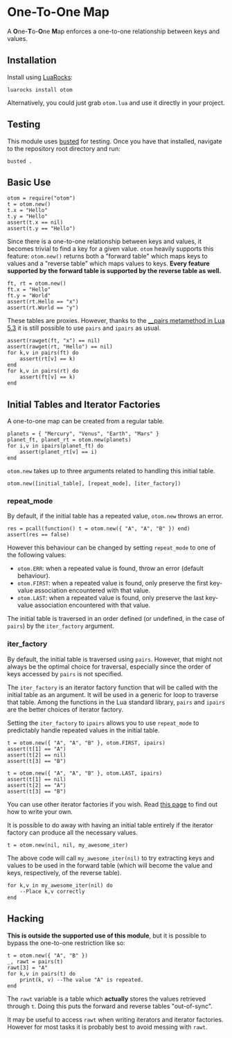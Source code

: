 # One-To-One Map

A **O**ne-**T**o-**O**ne **M**ap enforces a one-to-one relationship between keys and values.

## Installation

Install using [LuaRocks](https://luarocks.org):

	luarocks install otom

Alternatively, you could just grab `otom.lua` and use it directly in your project.

## Testing

This module uses [busted](https://olivinelabs.com/busted/) for testing. Once you have that installed, navigate to the repository root directory and run:

	busted .

## Basic Use

	otom = require("otom")
	t = otom.new()
	t.x = "Hello"
	t.y = "Hello"
	assert(t.x == nil)
	assert(t.y == "Hello")

Since there is a one-to-one relationship between keys and values, it becomes trivial to find a key for a given value. `otom` heavily supports this feature: `otom.new()` returns both a "forward table" which maps keys to values and a "reverse table" which maps values to keys. **Every feature supported by the forward table is supported by the reverse table as well.**

	ft, rt = otom.new()
	ft.x = "Hello"
	ft.y = "World"
	assert(rt.Hello == "x")
	assert(rt.World == "y")

These tables are proxies. However, thanks to the [\_\_pairs metamethod in Lua 5.3](https://www.lua.org/manual/5.3/manual.html#pdf-pairs) it is still possible to use `pairs` and `ipairs` as usual.

	assert(rawget(ft, "x") == nil)
	assert(rawget(rt, "Hello") == nil)
	for k,v in pairs(ft) do
		assert(rt[v] == k)
	end
	for k,v in pairs(rt) do
		assert(ft[v] == k)
	end

## Initial Tables and Iterator Factories

A one-to-one map can be created from a regular table.

	planets = { "Mercury", "Venus", "Earth", "Mars" }
	planet_ft, planet_rt = otom.new(planets)
	for i,v in ipairs(planet_ft) do
		assert(planet_rt[v] == i)
	end

`otom.new` takes up to three arguments related to handling this initial table.

	otom.new([initial_table], [repeat_mode], [iter_factory])

### repeat\_mode 

By default, if the initial table has a repeated value, `otom.new` throws an error.

	res = pcall(function() t = otom.new({ "A", "A", "B" }) end)
	assert(res == false)

However this behaviour can be changed by setting `repeat_mode` to one of the following values:

 + `otom.ERR`: when a repeated value is found, throw an error (default behaviour).
 + `otom.FIRST`: when a repeated value is found, only preserve the first key-value association encountered with that value.
 + `otom.LAST`: when a repeated value is found, only preserve the last key-value association encountered with that value.

The initial table is traversed in an order defined (or undefined, in the case of `pairs`) by the `iter_factory` argument.

### iter\_factory

By default, the initial table is traversed using `pairs`. However, that might not always be the optimal choice for traversal, especially since the order of keys accessed by `pairs` is not specified.

The `iter_factory` is an iterator factory function that will be called with the initial table as an argument. It will be used in a generic for loop to traverse that table. Among the functions in the Lua standard library, `pairs` and `ipairs` are the better choices of iterator factory.

Setting the `iter_factory` to `ipairs` allows you to use `repeat_mode` to predictably handle repeated values in the initial table.

	t = otom.new({ "A", "A", "B" }, otom.FIRST, ipairs)
	assert(t[1] == "A")
	assert(t[2] == nil)
	assert(t[3] == "B")

	t = otom.new({ "A", "A", "B" }, otom.LAST, ipairs)
	assert(t[1] == nil)
	assert(t[2] == "A")
	assert(t[3] == "B")

You can use other iterator factories if you wish. Read [this page](https://www.lua.org/pil/7.2.html) to find out how to write your own.

It is possible to do away with having an initial table entirely if the iterator factory can produce all the necessary values.

	t = otom.new(nil, nil, my_awesome_iter)

The above code will call `my_awesome_iter(nil)` to try extracting keys and values to be used in the forward table (which will become the value and keys, respectively, of the reverse table).

	for k,v in my_awesome_iter(nil) do
		--Place k,v correctly
	end

## Hacking

**This is outside the supported use of this module**, but it is possible to bypass the one-to-one restriction like so:

	t = otom.new({ "A", "B" })
	_, rawt = pairs(t)
	rawt[3] = "A"
	for k,v in pairs(t) do
		print(k, v) --The value "A" is repeated.
	end

The `rawt` variable is a table which **actually** stores the values retrieved through `t`. Doing this puts the forward and reverse tables "out-of-sync".

It may be useful to access `rawt` when writing iterators and iterator factories. However for most tasks it is probably best to avoid messing with `rawt`.
